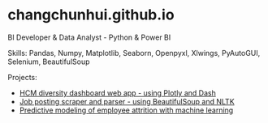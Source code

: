# changchunhui.github.io

BI Developer & Data Analyst - Python & Power BI

Skills: Pandas, Numpy, Matplotlib, Seaborn, Openpyxl, Xlwings, PyAutoGUI, Selenium, BeautifulSoup

Projects:
* [HCM diversity dashboard web app - using Plotly and Dash](https://github.com/changchunhui/hcmdash)
* [Job posting scraper and parser - using BeautifulSoup and NLTK](https://github.com/changchunhui/job_posting_scraper_parser)
* [Predictive modeling of employee attrition with machine learning](https://github.com/changchunhui/employee_attrition_modeling)
